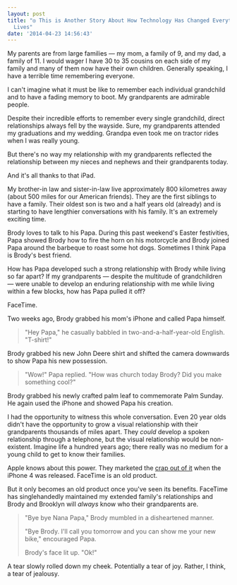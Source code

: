 ```yaml
---
layout: post
title: "◎ This is Another Story About How Technology Has Changed Everything In Our
  Lives"
date: '2014-04-23 14:56:43'
---
```


<p>My parents are from large families — my mom, a family of 9, and my dad, a family of 11. I would wager I have 30 to 35 cousins on each side of my family and many of them now have their own children. Generally speaking, I have a terrible time remembering everyone.</p>

<p>I can't imagine what it must be like to remember each individual grandchild and to have a fading memory to boot. My grandparents are admirable people. </p>

<p>Despite their incredible efforts to remember every single grandchild, direct relationships always fell by the wayside. Sure, my grandparents attended my graduations and my wedding. Grandpa even took me on tractor rides when I was really young. </p>

<p>But  there's no way my relationship with my grandparents reflected the relationship between my nieces and nephews and their grandparents today. </p>

<p>And it's all thanks to that iPad. </p>

<p>My brother-in law and sister-in-law live approximately 800 kilometres away (about 500 miles for our American friends). They are the first siblings to have a family. Their oldest son is two and a half years old (already) and is starting to have lengthier conversations with his family. It's an extremely exciting time. </p>

<p>Brody loves to talk to his Papa. During this past weekend's Easter festivities, Papa showed Brody how to fire the horn on his motorcycle and Brody joined Papa around the barbeque to roast some hot dogs. Sometimes I think Papa is Brody's best friend.</p>

<p>How has Papa developed such a strong relationship with Brody while living so far apart? If my grandparents — despite the multitude of grandchildren — were unable to develop an enduring relationship with me while living within a few blocks, how has Papa pulled it off?</p>

<p>FaceTime.</p>

<p>Two weeks ago, Brody grabbed his mom's iPhone and called Papa himself. </p>

<blockquote>
  <p>"Hey Papa," he casually babbled in two-and-a-half-year-old English. "T-shirt!"</p>
</blockquote>

<p>Brody grabbed his new John Deere shirt and shifted the camera downwards to show Papa his new possession. </p>

<blockquote>
  <p>"Wow!" Papa replied. "How was church today Brody? Did you make something cool?"</p>
</blockquote>

<p>Brody grabbed his newly crafted palm leaf to commemorate Palm Sunday. He again used the iPhone and showed Papa his creation.</p>

<p>I had the opportunity to witness this whole conversation. Even 20 year olds didn't have the opportunity to grow a visual relationship with their grandparents thousands of miles apart. They <em>could</em> develop a spoken relationship through a telephone, but the visual relationship would be non-existent. Imagine life a hundred years ago; there really was no medium for a young child to get to know their families.</p>

<p>Apple knows about this power. They marketed the <a href="https://www.youtube.com/watch?v=cKoLp_lGo14">crap out of it</a> when the iPhone 4 was released. FaceTime is an old product. </p>

<p>But it only becomes an old product once you've seen its benefits. FaceTime has singlehandedly maintained my extended family's relationships and Brody and Brooklyn will <em>always</em> know who their grandparents are.</p>

<blockquote>
  <p>"Bye bye Nana Papa," Brody mumbled in a disheartened manner.</p>
  
  <p>"Bye Brody. I'll call you tomorrow and you can show me your new bike," encouraged Papa.</p>
  
  <p>Brody's face lit up. "Ok!"</p>
</blockquote>

<p>A tear slowly rolled down my cheek. Potentially a tear of joy. Rather, I think, a tear of jealousy.</p>